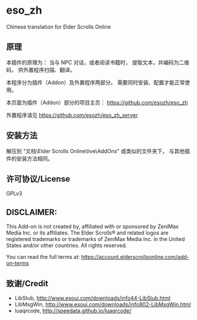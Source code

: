 # eso_zh
Chinese translation for Elder Scrolls Online


## 原理

本插件的原理为：
当与 NPC 对话，或者阅读书籍时，
提取文本，并编码为二维码，
供外置程序扫描、翻译。

本程序分为插件（Addon）及外置程序两部分。
需要同时安装、配置才能正常使用。

本页面为插件（Addon）部分的项目主页：
https://github.com/esozh/eso_zh

外置程序请见
https://github.com/esozh/eso_zh_server


## 安装方法

解压到 "文档\Elder Scrolls Online\live\AddOns" 或类似的文件夹下，
与其他插件的安装方法相同。


## 许可协议/License

GPLv3


## DISCLAIMER:

This Add-on is not created by, affiliated with or sponsored by ZeniMax
Media Inc. or its affiliates. The Elder Scrolls® and related logos are
registered trademarks or trademarks of ZeniMax Media Inc. in the United
States and/or other countries. All rights reserved.

You can read the full terms at:
https://account.elderscrollsonline.com/add-on-terms


## 致谢/Credit

- LibStub, http://www.esoui.com/downloads/info44-LibStub.html
- LibMsgWin, http://www.esoui.com/downloads/info802-LibMsgWin.html
- luaqrcode, http://speedata.github.io/luaqrcode/
